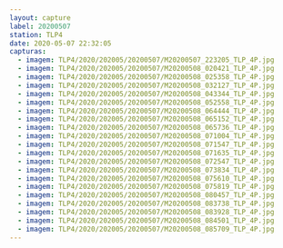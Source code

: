 ```yaml
---
layout: capture
label: 20200507
station: TLP4
date: 2020-05-07 22:32:05
capturas:
  - imagem: TLP4/2020/202005/20200507/M20200507_223205_TLP_4P.jpg
  - imagem: TLP4/2020/202005/20200507/M20200508_020421_TLP_4P.jpg
  - imagem: TLP4/2020/202005/20200507/M20200508_025358_TLP_4P.jpg
  - imagem: TLP4/2020/202005/20200507/M20200508_032127_TLP_4P.jpg
  - imagem: TLP4/2020/202005/20200507/M20200508_043344_TLP_4P.jpg
  - imagem: TLP4/2020/202005/20200507/M20200508_052558_TLP_4P.jpg
  - imagem: TLP4/2020/202005/20200507/M20200508_064444_TLP_4P.jpg
  - imagem: TLP4/2020/202005/20200507/M20200508_065152_TLP_4P.jpg
  - imagem: TLP4/2020/202005/20200507/M20200508_065736_TLP_4P.jpg
  - imagem: TLP4/2020/202005/20200507/M20200508_071004_TLP_4P.jpg
  - imagem: TLP4/2020/202005/20200507/M20200508_071547_TLP_4P.jpg
  - imagem: TLP4/2020/202005/20200507/M20200508_071635_TLP_4P.jpg
  - imagem: TLP4/2020/202005/20200507/M20200508_072547_TLP_4P.jpg
  - imagem: TLP4/2020/202005/20200507/M20200508_073834_TLP_4P.jpg
  - imagem: TLP4/2020/202005/20200507/M20200508_075610_TLP_4P.jpg
  - imagem: TLP4/2020/202005/20200507/M20200508_075819_TLP_4P.jpg
  - imagem: TLP4/2020/202005/20200507/M20200508_080457_TLP_4P.jpg
  - imagem: TLP4/2020/202005/20200507/M20200508_083738_TLP_4P.jpg
  - imagem: TLP4/2020/202005/20200507/M20200508_083928_TLP_4P.jpg
  - imagem: TLP4/2020/202005/20200507/M20200508_084501_TLP_4P.jpg
  - imagem: TLP4/2020/202005/20200507/M20200508_085709_TLP_4P.jpg
---
```

